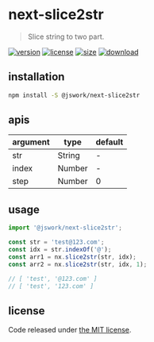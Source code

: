 # next-slice2str
> Slice string to two part.

[![version][version-image]][version-url]
[![license][license-image]][license-url]
[![size][size-image]][size-url]
[![download][download-image]][download-url]

## installation
```bash
npm install -S @jswork/next-slice2str
```

## apis
| argument | type   | default |
|----------|--------|---------|
| str      | String | -       |
| index    | Number | -       |
| step     | Number | 0       |

## usage
```js
import '@jswork/next-slice2str';

const str = 'test@123.com';
const idx = str.indexOf('@');
const arr1 = nx.slice2str(str, idx);
const arr2 = nx.slice2str(str, idx, 1);

// [ 'test', '@123.com' ]
// [ 'test', '123.com' ]
```

## license
Code released under [the MIT license](https://github.com/afeiship/next-slice2str/blob/master/LICENSE.txt).

[version-image]: https://img.shields.io/npm/v/@jswork/next-slice2str
[version-url]: https://npmjs.org/package/@jswork/next-slice2str

[license-image]: https://img.shields.io/npm/l/@jswork/next-slice2str
[license-url]: https://github.com/afeiship/next-slice2str/blob/master/LICENSE.txt

[size-image]: https://img.shields.io/bundlephobia/minzip/@jswork/next-slice2str
[size-url]: https://github.com/afeiship/next-slice2str/blob/master/dist/next-slice2str.min.js

[download-image]: https://img.shields.io/npm/dm/@jswork/next-slice2str
[download-url]: https://www.npmjs.com/package/@jswork/next-slice2str
